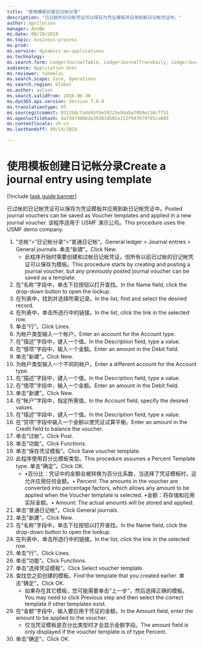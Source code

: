 ```yaml
--- 
title: "使用模板创建日记帐分录"
description: "已过帐的日记帐凭证可以保存为凭证模板并应用到新日记帐凭证中。"
author: aprilolson
manager: AnnBe
ms.date: 08/29/2018
ms.topic: business-process
ms.prod: 
ms.service: dynamics-ax-applications
ms.technology: 
ms.search.form: LedgerJournalTable, LedgerJournalTransDaily, LedgerJournalTransVoucherTemplate
audience: Application User
ms.reviewer: twheeloc
ms.search.scope: Core, Operations
ms.search.region: Global
ms.author: aolson
ms.search.validFrom: 2016-06-30
ms.dyn365.ops.version: Version 7.0.0
ms.translationtype: HT
ms.sourcegitcommit: 0312b8cfadd45f8e59225e9daba78b9e216cff51
ms.openlocfilehash: 4a749740b62e39202d502a112f947679f85ca085
ms.contentlocale: zh-cn
ms.lasthandoff: 09/14/2018

---
```

# <a name="create-a-journal-entry-using-template"></a><span data-ttu-id="2f2b8-103">使用模板创建日记帐分录</span><span class="sxs-lookup"><span data-stu-id="2f2b8-103">Create a journal entry using template</span></span>

[!include [task guide banner](../../includes/task-guide-banner.md)]

<span data-ttu-id="2f2b8-104">已过帐的日记帐凭证可以保存为凭证模板并应用到新日记帐凭证中。</span><span class="sxs-lookup"><span data-stu-id="2f2b8-104">Posted journal vouchers can be saved as Voucher templates and applied in a new journal voucher.</span></span> <span data-ttu-id="2f2b8-105">该程序适用于 USMF 演示公司。</span><span class="sxs-lookup"><span data-stu-id="2f2b8-105">This procedure uses the USMF demo company.</span></span>

1. <span data-ttu-id="2f2b8-106">”总帐“>”日记帐分录“>”普通日记帐“。</span><span class="sxs-lookup"><span data-stu-id="2f2b8-106">General ledger > Journal entries > General journals.</span></span> <span data-ttu-id="2f2b8-107">单击“新建”。</span><span class="sxs-lookup"><span data-stu-id="2f2b8-107">Click New.</span></span>
    * <span data-ttu-id="2f2b8-108">此程序开始时需要创建和过帐日记帐凭证，但所有以前已过帐的日记帐凭证可以保存为模板。</span><span class="sxs-lookup"><span data-stu-id="2f2b8-108">This procedure starts by creating and posting a journal voucher, but any previously posted journal voucher can be saved as a template.</span></span>  
2. <span data-ttu-id="2f2b8-109">在“名称”字段中，单击下拉按钮以打开查找。</span><span class="sxs-lookup"><span data-stu-id="2f2b8-109">In the Name field, click the drop-down button to open the lookup.</span></span>
3. <span data-ttu-id="2f2b8-110">在列表中，找到并选择所需记录。</span><span class="sxs-lookup"><span data-stu-id="2f2b8-110">In the list, find and select the desired record.</span></span>
4. <span data-ttu-id="2f2b8-111">在列表中，单击所选行中的链接。</span><span class="sxs-lookup"><span data-stu-id="2f2b8-111">In the list, click the link in the selected row.</span></span>
5. <span data-ttu-id="2f2b8-112">单击“行”。</span><span class="sxs-lookup"><span data-stu-id="2f2b8-112">Click Lines.</span></span>
6. <span data-ttu-id="2f2b8-113">为帐户类型输入一个帐户。</span><span class="sxs-lookup"><span data-stu-id="2f2b8-113">Enter an account for the Account type.</span></span>
7. <span data-ttu-id="2f2b8-114">在“描述”字段中，键入一个值。</span><span class="sxs-lookup"><span data-stu-id="2f2b8-114">In the Description field, type a value.</span></span>
8. <span data-ttu-id="2f2b8-115">在“借项”字段中，输入一个金额。</span><span class="sxs-lookup"><span data-stu-id="2f2b8-115">Enter an amount in the Debit field.</span></span>
9. <span data-ttu-id="2f2b8-116">单击“新建”。</span><span class="sxs-lookup"><span data-stu-id="2f2b8-116">Click New.</span></span>
10. <span data-ttu-id="2f2b8-117">为帐户类型输入一个不同的帐户。</span><span class="sxs-lookup"><span data-stu-id="2f2b8-117">Enter a different account for the Account type.</span></span>
11. <span data-ttu-id="2f2b8-118">在“描述”字段中，键入一个值。</span><span class="sxs-lookup"><span data-stu-id="2f2b8-118">In the Description field, type a value.</span></span>
12. <span data-ttu-id="2f2b8-119">在“借项”字段中，输入一个金额。</span><span class="sxs-lookup"><span data-stu-id="2f2b8-119">Enter an amount in the Debit field.</span></span>
13. <span data-ttu-id="2f2b8-120">单击“新建”。</span><span class="sxs-lookup"><span data-stu-id="2f2b8-120">Click New.</span></span>
14. <span data-ttu-id="2f2b8-121">在“帐户”字段中，指定所需值。</span><span class="sxs-lookup"><span data-stu-id="2f2b8-121">In the Account field, specify the desired values.</span></span>
15. <span data-ttu-id="2f2b8-122">在“描述”字段中，键入一个值。</span><span class="sxs-lookup"><span data-stu-id="2f2b8-122">In the Description field, type a value.</span></span>
16. <span data-ttu-id="2f2b8-123">在“贷项”字段中输入一个金额以使凭证试算平衡。</span><span class="sxs-lookup"><span data-stu-id="2f2b8-123">Enter an amount in the Credit field to balance the voucher.</span></span>
17. <span data-ttu-id="2f2b8-124">单击“过帐”。</span><span class="sxs-lookup"><span data-stu-id="2f2b8-124">Click Post.</span></span>
18. <span data-ttu-id="2f2b8-125">单击“功能”。</span><span class="sxs-lookup"><span data-stu-id="2f2b8-125">Click Functions.</span></span>
19. <span data-ttu-id="2f2b8-126">单击“保存凭证模板”。</span><span class="sxs-lookup"><span data-stu-id="2f2b8-126">Click Save voucher template.</span></span>
20. <span data-ttu-id="2f2b8-127">此程序使用百分比模板类型。</span><span class="sxs-lookup"><span data-stu-id="2f2b8-127">This procedure assumes a Percent Template type.</span></span> <span data-ttu-id="2f2b8-128">单击“确定”。</span><span class="sxs-lookup"><span data-stu-id="2f2b8-128">Click OK.</span></span>
    * <span data-ttu-id="2f2b8-129">•百分比：凭证中的金额会被转换为百分比系数，当选择了凭证模板时，这允许应用任何金额。</span><span class="sxs-lookup"><span data-stu-id="2f2b8-129">• Percent: The amounts in the voucher are converted into percentage factors, which allows any amount to be applied when the Voucher template is selected.</span></span>  <span data-ttu-id="2f2b8-130">•金额：将存储和应用实际金额。</span><span class="sxs-lookup"><span data-stu-id="2f2b8-130">• Amount: The actual amounts will be stored and applied.</span></span>  
21. <span data-ttu-id="2f2b8-131">单击“普通日记帐”。</span><span class="sxs-lookup"><span data-stu-id="2f2b8-131">Click General journals.</span></span>
22. <span data-ttu-id="2f2b8-132">单击“新建”。</span><span class="sxs-lookup"><span data-stu-id="2f2b8-132">Click New.</span></span>
23. <span data-ttu-id="2f2b8-133">在“名称”字段中，单击下拉按钮以打开查找。</span><span class="sxs-lookup"><span data-stu-id="2f2b8-133">In the Name field, click the drop-down button to open the lookup.</span></span>
24. <span data-ttu-id="2f2b8-134">在列表中，单击所选行中的链接。</span><span class="sxs-lookup"><span data-stu-id="2f2b8-134">In the list, click the link in the selected row.</span></span>
25. <span data-ttu-id="2f2b8-135">单击“行”。</span><span class="sxs-lookup"><span data-stu-id="2f2b8-135">Click Lines.</span></span>
26. <span data-ttu-id="2f2b8-136">单击“功能”。</span><span class="sxs-lookup"><span data-stu-id="2f2b8-136">Click Functions.</span></span>
27. <span data-ttu-id="2f2b8-137">单击“选择凭证模板”。</span><span class="sxs-lookup"><span data-stu-id="2f2b8-137">Click Select voucher template.</span></span>
28. <span data-ttu-id="2f2b8-138">查找您之前创建的模板。</span><span class="sxs-lookup"><span data-stu-id="2f2b8-138">Find the template that you created earlier.</span></span> <span data-ttu-id="2f2b8-139">单击“确定”。</span><span class="sxs-lookup"><span data-stu-id="2f2b8-139">Click OK.</span></span>
    * <span data-ttu-id="2f2b8-140">如果存在其它模板，您可能需要单击“上一步”，然后选择正确的模板。</span><span class="sxs-lookup"><span data-stu-id="2f2b8-140">You may need to click Previous step and then select the correct template if other templates exist.</span></span>  
29. <span data-ttu-id="2f2b8-141">在“金额”字段中，输入要应用于凭证的金额。</span><span class="sxs-lookup"><span data-stu-id="2f2b8-141">In the Amount field, enter the amount to be applied to the voucher.</span></span>
    * <span data-ttu-id="2f2b8-142">仅当凭证模板是百分比类型时才会显示金额字段。</span><span class="sxs-lookup"><span data-stu-id="2f2b8-142">The amount field is only displayed if the voucher template is of type Percent.</span></span>  
30. <span data-ttu-id="2f2b8-143">单击“确定”。</span><span class="sxs-lookup"><span data-stu-id="2f2b8-143">Click OK.</span></span>



